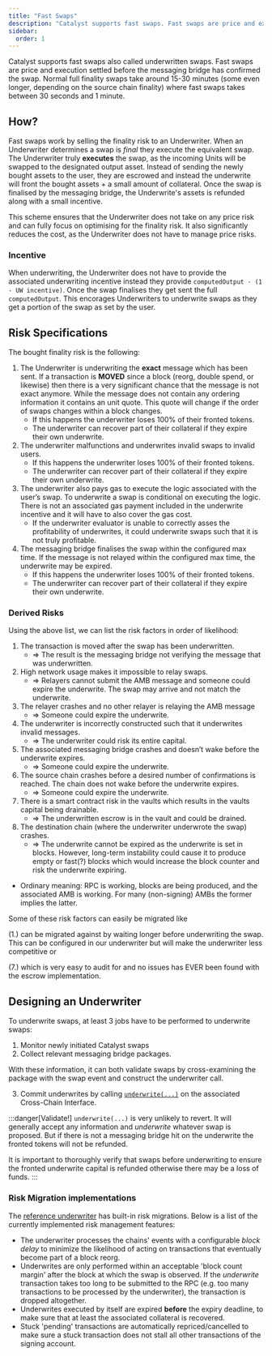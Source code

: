 ```yaml
---
title: "Fast Swaps"
description: "Catalyst supports fast swaps. Fast swaps are price and execution settled in roughly 30 seconds to 1 minute. This is done by selling the finality risk to an Underwriter."
sidebar:
  order: 1
---
```


Catalyst supports fast swaps also called underwritten swaps. Fast swaps are price and execution settled before the messaging bridge has confirmed the swap. Normal full finality swaps take around 15-30 minutes (some even longer, depending on the source chain finality) where fast swaps takes between 30 seconds and 1 minute.

## How?

Fast swaps work by selling the finality risk to an Underwriter. When an Underwriter determines a swap is _final_ they execute the equivalent swap. The Underwriter truly **executes** the swap, as the incoming Units will be swapped to the designated output asset. Instead of sending the newly bought assets to the user, they are escrowed and instead the underwrite will front the bought assets + a small amount of collateral. Once the swap is finalised by the messaging bridge, the Underwrite's assets is refunded along with a small incentive.

This scheme ensures that the Underwriter does not take on any price risk and can fully focus on optimising for the finality risk. It also significantly reduces the cost, as the Underwriter does not have to manage price risks.

### Incentive

When underwriting, the Underwriter does not have to provide the associated underwriting incentive instead they provide `computedOutput · (1 - UW incentive)`. Once the swap finalises they get sent the full `computedOutput`. This encorages Underwriters to underwrite swaps as they get a portion of the swap as set by the user.

## Risk Specifications

The bought finality risk is the following:

1. The Underwriter is underwriting the **exact** message which has been sent. If a transaction is **MOVED** since a block (reorg, double spend, or likewise) then there is a very significant chance that the message is not exact anymore. While the message does not contain any ordering information it contains an unit quote. This quote will change if the order of swaps changes within a block changes.
   - If this happens the underwriter loses 100% of their fronted tokens.
   - The underwriter can recover part of their collateral if they expire their own underwrite.
2. The underwriter malfunctions and underwrites invalid swaps to invalid users.
   - If this happens the underwriter loses 100% of their fronted tokens.
   - The underwriter can recover part of their collateral if they expire their own underwrite.
3. The underwriter also pays gas to execute the logic associated with the user’s swap. To underwrite a swap is conditional on executing the logic. There is not an associated gas payment included in the underwrite incentive and it will have to also cover the gas cost.
   - If the underwriter evaluator is unable to correctly asses the profitability of underwrites, it could underwrite swaps such that it is not truly profitable.
4. The messaging bridge finalises the swap within the configured max time. If the message is not relayed within the configured max time, the underwrite may be expired.
   - If this happens the underwriter loses 100% of their fronted tokens.
   - The underwriter can recover part of their collateral if they expire their own underwrite.

### Derived Risks

Using the above list, we can list the risk factors in order of likelihood:

1. The transaction is moved after the swap has been underwritten.
   - ⇒ The result is the messaging bridge not verifying the message that was underwritten.
2. High network usage makes it impossible to relay swaps.
   - ⇒ Relayers cannot submit the AMB message and someone could expire the underwrite. The swap may arrive and not match the underwrite.
3. The relayer crashes and no other relayer is relaying the AMB message
   - ⇒ Someone could expire the underwrite.
4. The underwriter is incorrectly constructed such that it underwrites invalid messages.
   - ⇒ The underwriter could risk its entire capital.
5. The associated messaging bridge crashes and doesn’t wake before the underwrite expires.
   - ⇒ Someone could expire the underwrite.
6. The source chain crashes before a desired number of confirmations is reached. The chain does not wake before the underwrite expires.
   - ⇒ Someone could expire the underwrite.
7. There is a smart contract risk in the vaults which results in the vaults capital being drainable.
   - ⇒ The underwritten escrow is in the vault and could be drained.
8. The destination chain (where the underwriter underwrote the swap) crashes.
   - ⇒ The underwrite cannot be expired as the underwrite is set in blocks. However, long-term instability could cause it to produce empty or fast(?) blocks which would increase the block counter and risk the underwrite expiring.

- Ordinary meaning: RPC is working, blocks are being produced, and the associated AMB is working. For many (non-signing) AMBs the former implies the latter.

Some of these risk factors can easily be migrated like

(1.) can be migrated against by waiting longer before underwriting the swap. This can be configured in our underwriter but will make the underwriter less competitive or

(7.) which is very easy to audit for and no issues has EVER been found with the escrow implementation.

## Designing an Underwriter

To underwrite swaps, at least 3 jobs have to be performed to underwrite swaps:

1. Monitor newly initiated Catalyst swaps
2. Collect relevant messaging bridge packages.

With these information, it can both validate swaps by cross-examining the package with the swap event and construct the underwriter call.

3. Commit underwrites by calling [`underwrite(...)`](https://github.com/catalystdao/catalyst/blob/e975abcf82cdd5a0b1dc7ac768e15d4511967a11/evm/src/CatalystChainInterface.sol#L698) on the associated Cross-Chain Interface.

:::danger[Validate!]
`underwrite(...)` is very unlikely to revert. It will generally accept any information and _underwrite_ whatever swap is proposed. But if there is not a messaging bridge hit on the underwrite the fronted tokens will not be refunded.

It is important to thoroughly verify that swaps before underwriting to ensure the fronted underwrite capital is refunded otherwise there may be a loss of funds.
:::

### Risk Migration implementations

The [reference underwriter](/underwriter/setup/) has built-in risk migrations. Below is a list of the currently implemented risk management features:

- The underwriter processes the chains' events with a configurable _block delay_ to minimize the likelihood of acting on transactions that eventually become part of a block reorg.
- Underwrites are only performed within an acceptable 'block count margin' after the block at which the swap is observed. If the _underwrite_ transaction takes too long to be submitted to the RPC (e.g. too many transactions to be processed by the underwriter), the transaction is dropped altogether.
- Underwrites executed by itself are expired **before** the expiry deadline, to make sure that at least the associated collateral is recovered.
- Stuck 'pending' transactions are automatically repriced/cancelled to make sure a stuck transaction does not stall all other transactions of the signing account.
